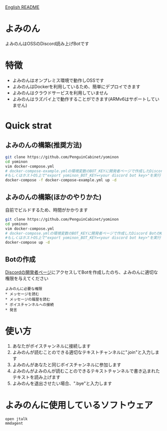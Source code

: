 [English README](./README_en.md)
# よみのん
よみのんはOSSのDiscord読み上げBotです

# 特徴
* よみのんはオンプレミス環境で動作しOSSです
* よみのんはDockerを利用しているため、簡単にデプロイできます
* よみのんはクラウドサービスを利用していません
* よみのんはラズパイ上で動作することができます(ARMv6はサポートしていません)

# Quick strat

## よみのんの構築(推奨方法)

```bash
git clone https://github.com/PenguinCabinet/yominon
cd yominon
vim docker-compose.yml 
# docker-compose-example.ymlの環境変数のBOT_KEYに開発者ページで作成したDiscord BotのKeyを入力してください
#もしくはホストOS上で"export yominon_BOT_KEY=<your discord bot key>"を実行します
docker-compose -f docker-compose-example.yml up -d
```

## よみのんの構築(ほかのやりかた)

自前でビルドするため、時間がかかります

```bash
git clone https://github.com/PenguinCabinet/yominon
cd yominon
vim docker-compose.yml 
# docker-compose.ymlの環境変数のBOT_KEYに開発者ページで作成したDiscord BotのKeyを入力してください
#もしくはホストOS上で"export yominon_BOT_KEY=<your discord bot key>"を実行します
docker-compose up -d
```

## Botの作成

[Discordの開発者ページ](http://discord.com/developers/)にアクセスしてBotを作成したのち、よみのんに適切な権限を与えてください
```
よみのんに必要な権限
* メッセージを読む
* メッセージの履歴を読む
* ボイスチャンネルへの接続
* 発言
```

#  使い方

1. あなたがボイスチャンネルに接続します
2. よみのんが読むことのできる適切なテキストチャンネルに".join"と入力します
3. よみのんがあなたと同じボイスチャンネルに参加します
4. よみのんがよみのんが読むことのできるテキストチャンネルで書き込まれたテキストを読み上げます
5. よみのんを退出させたい場合、".bye"と入力します


# よみのんに使用しているソフトウェア

```
open jtalk
mmdagent
```
